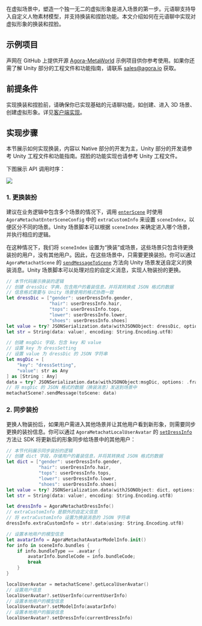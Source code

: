 在虚拟场景中，塑造一个独一无二的虚拟形象是进入场景的第一步。元语聊支持导入自定义人物素材模型，并支持换装和捏脸功能。本文介绍如何在元语聊中实现对虚拟形象的换装和捏脸。

## 示例项目

声网在 GitHub 上提供开源 [Agora-MetaWorld](https://github.com/AgoraIO-Community/Agora-MetaWorld/tree/dev_metasdk1.0) 示例项目供你参考使用。如果你还需了解 Unity 部分的工程文件和功能指南，请联系 sales@agora.io 获取。


## 前提条件

实现换装和捏脸前，请确保你已实现基础的元语聊功能，如创建、进入 3D 场景、创建虚拟形象。详见[客户端实现](https://docs.agora.io/cn/metachat/metachat_client_ios?platform=All%20Platforms)。


## 实现步骤

本节展示如何实现换装，内容以 Native 部分的开发为主，Unity 部分的开发请参考 Unity 工程文件和功能指南。捏脸的功能实现也请参考 Unity 工程文件。

下图展示 API 调用时序：

![](https://web-cdn.agora.io/docs-files/1680172665142)

### 1. 更换装扮

建议在业务逻辑中包含多个场景的情况下，调用 [`enterScene`](https://docs.agora.io/cn/metaworld/api_ref_ios?platform=All%20Platforms#enterscene) 时使用 `AgoraMetachatEnterSceneConfig` 中的 `extraCustomInfo` 来设置 `sceneIndex`，以便区分不同的场景。Unity 场景脚本可以根据 `sceneIndex` 来确定进入哪个场景，并执行相应的逻辑。

在这种情况下，我们将 `sceneIndex` 设置为“换装”或场景，这些场景只包含待更换装扮的用户，没有其他用户。因此，在这些场景中，只需要更换装扮。你可以通过 `AgoraMetachatScene` 的 [`sendMessageToScene`](https://docs.agora.io/cn/metaworld/api_ref_ios?platform=All%20Platforms#sendmessagetoscene) 方法向 Unity 场景发送自定义的换装消息。Unity 场景脚本可以处理对应的自定义消息，实现人物装扮的更换。

```swift
// 本节代码展示换装的逻辑
// 创建 dressDic 字典，包含用户的着装信息，并将其转换成 JSON 格式的数据
// 信息格式需要与 Unity 场景使用的格式协商一致
let dressDic = ["gender": userDressInfo.gender,
                "hair": userDressInfo.hair,
                "tops": userDressInfo.tops,
                "lower": userDressInfo.lower,
                "shoes": userDressInfo.shoes]
let value = try? JSONSerialization.data(withJSONObject: dressDic, options: [])
let str = String(data: value!, encoding: String.Encoding.utf8)

// 创建 msgDic 字段，包含 key 和 value
// 设置 key 为 dressSetting
// 设置 value 为 dressDic 的 JSON 字符串
let msgDic = [
    "key": "dressSetting",
    "value": str as Any
] as [String : Any]
data = try? JSONSerialization.data(withJSONObject:msgDic, options: .fragmentsAllowed)
// 将 msgDic 的 JSON 格式的数据（换装消息）发送到场景中
metachatScene?.sendMessage(toScene: data)
```


### 2. 同步装扮

更换人物装扮后，如果用户需进入其他场景并让其他用户看到新形象，则需要同步更换的装扮信息。你可以通过 `AgoraMetachatLocalUserAvatar` 的 [`setDressInfo`](https://docs.agora.io/cn/metaworld/api_ref_ios?platform=All%20Platforms#setdressinfo) 方法让 SDK 将更新后的形象同步给场景中的其他用户：


```swift
// 本节代码展示同步装扮的逻辑
// 创建 dict 字段，存储用户的着装信息，并将其转换成 JSON 格式的数据
let dict = ["gender": userDressInfo.gender,
            "hair": userDressInfo.hair,
            "tops": userDressInfo.tops,
            "lower": userDressInfo.lower,
            "shoes": userDressInfo.shoes]
let value = try? JSONSerialization.data(withJSONObject: dict, options: [])
let str = String(data: value!, encoding: String.Encoding.utf8)

let dressInfo = AgoraMetachatDressInfo()
// extraCustomInfo 是额外的自定义信息
// 将 extraCustomInfo 设置为换装消息的 JSON 字符串
dressInfo.extraCustomInfo = str!.data(using: String.Encoding.utf8)

// 设置本地用户的模型信息
let avatarInfo = AgoraMetachatAvatarModelInfo.init()
for info in sceneInfo.bundles {
    if info.bundleType == .avatar {
        avatarInfo.bundleCode = info.bundleCode;
        break
    }
}

localUserAvatar = metachatScene?.getLocalUserAvatar()
// 设置用户信息
localUserAvatar?.setUserInfo(currentUserInfo)
// 设置本地用户的模型信息
localUserAvatar?.setModelInfo(avatarInfo)
// 设置本地用户的服装信息
localUserAvatar?.setDressInfo(currentDressInfo)
```

